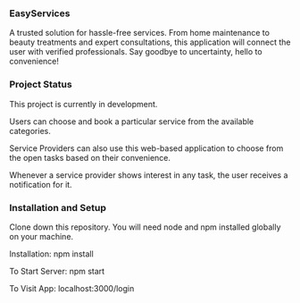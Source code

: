### EasyServices

A trusted solution for hassle-free services. From home maintenance to beauty treatments and
expert consultations, this application will connect the user with verified professionals. Say
goodbye to uncertainty, hello to convenience!

### Project Status

This project is currently in development.

Users can choose and book a particular service from the available categories.

Service Providers can also use this web-based application to choose from the open tasks based on their convenience.

Whenever a service provider shows interest in any task, the user receives a notification for it.

### Installation and Setup

Clone down this repository. You will need node and npm installed globally on your machine.

Installation: npm install

To Start Server: npm start

To Visit App: localhost:3000/login
